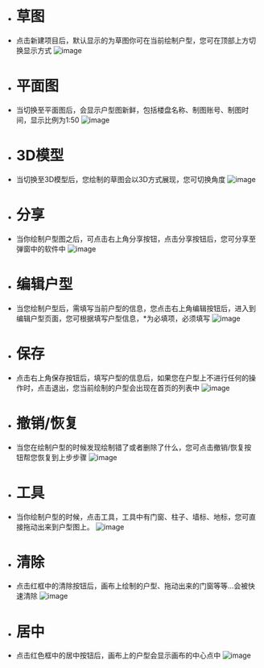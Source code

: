- # 草图
- 点击新建项目后，默认显示的为草图你可在当前绘制户型，您可在顶部上方切换显示方式
![image](http://dpjiadoc.oss-cn-beijing.aliyuncs.com/%E8%8D%89%E5%9B%BE.png)
- # 平面图
- 当切换至平面图后，会显示户型图新鲜，包括楼盘名称、制图账号、制图时间，显示比例为1:50
![image](http://dpjiadoc.oss-cn-beijing.aliyuncs.com/%E5%B9%B3%E9%9D%A2%E5%9B%BE.png)
- # 3D模型
- 当切换至3D模型后，您绘制的草图会以3D方式展现，您可切换角度
![image](http://dpjiadoc.oss-cn-beijing.aliyuncs.com/3D%E6%A8%A1%E5%9E%8B.png)
- # 分享
- 当你绘制户型图之后，可点击右上角分享按钮，点击分享按钮后，您可分享至弹窗中的软件中
![image](http://dpjiadoc.oss-cn-beijing.aliyuncs.com/%E5%88%86%E4%BA%AB.png)
- # 编辑户型
- 当您绘制户型后，需填写当前户型的信息，您点击右上角编辑按钮后，进入到编辑户型页面，您可根据填写户型信息，*为必填项，必须填写
![image](http://dpjiadoc.oss-cn-beijing.aliyuncs.com/%E7%BC%96%E8%BE%91%E6%88%B7%E5%9E%8B.png)
- # 保存
- 点击右上角保存按钮后，填写户型的信息后，如果您在户型上不进行任何的操作时，点击退出，您当前绘制的户型会出现在首页的列表中
![image](http://dpjiadoc.oss-cn-beijing.aliyuncs.com/%E7%BC%96%E8%BE%91%E6%88%B7%E5%9E%8B.png)
- # 撤销/恢复 
- 当您在绘制户型的时候发现绘制错了或者删除了什么，您可点击撤销/恢复按钮帮您恢复到上步步骤
![image](http://dpjiadoc.oss-cn-beijing.aliyuncs.com/%E6%92%A4%E9%94%80%E6%81%A2%E5%A4%8D.png)
- # 工具
- 当你绘制户型的时候，点击工具，工具中有门窗、柱子、墙标、地标，您可直接拖动出来到户型图上。
![image](http://dpjiadoc.oss-cn-beijing.aliyuncs.com/%E5%B7%A5%E5%85%B7.png)
- # 清除
- 点击红框中的清除按钮后，画布上绘制的户型、拖动出来的门窗等等...会被快速清除
![image](http://dpjiadoc.oss-cn-beijing.aliyuncs.com/%E6%B8%85%E9%99%A4.png)
- # 居中
- 点击红色框中的居中按钮后，画布上的户型会显示画布的中心点中
![image](http://dpjiadoc.oss-cn-beijing.aliyuncs.com/%E5%B1%85%E4%B8%AD.png)
